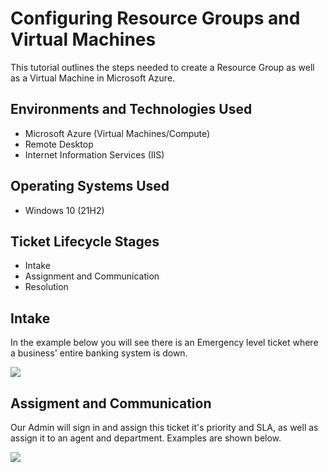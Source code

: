 <h1>Configuring Resource Groups and Virtual Machines</h1>
This tutorial outlines the steps needed to create a Resource Group as well as a Virtual Machine in Microsoft Azure.<br />

<h2>Environments and Technologies Used</h2>

- Microsoft Azure (Virtual Machines/Compute)
- Remote Desktop
- Internet Information Services (IIS)

<h2>Operating Systems Used </h2>

- Windows 10</b> (21H2)

<h2>Ticket Lifecycle Stages</h2>

- Intake
- Assignment and Communication
- Resolution

<h2>Intake</h2>
In the example below you will see there is an Emergency level ticket where a business' entire banking system is down.
<p>
<p>
<img src="https://github.com/ashtvanf/OsTicket-Ticket-Lifecycle-Examples/assets/138221709/24e9e3ac-659c-4ea3-858e-6337fb80b325"/>
</p>
<p>
<h2>Assigment and Communication</h2>
Our Admin will sign in and assign this ticket it's priority and SLA, as well as assign it to an agent and department. Examples are shown below.
</p>
<p>
<img src="https://github.com/ashtvanf/OsTicket-Ticket-Lifecycle-Examples/assets/138221709/5c84fde9-9677-4c28-9d98-1cbebf776029"/>
</p>
<p>
